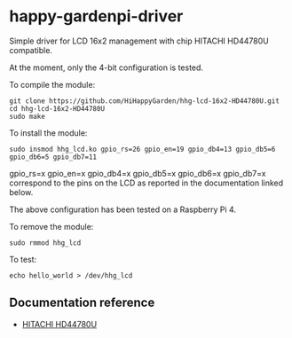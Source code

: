 # happy-gardenpi-driver
Simple driver for LCD 16x2 management with chip HITACHI HD44780U compatible.  

At the moment, only the 4-bit configuration is tested.  

To compile the module:
```
git clone https://github.com/HiHappyGarden/hhg-lcd-16x2-HD44780U.git
cd hhg-lcd-16x2-HD44780U
sudo make
```

To install the module:
```
sudo insmod hhg_lcd.ko gpio_rs=26 gpio_en=19 gpio_db4=13 gpio_db5=6 gpio_db6=5 gpio_db7=11
```
gpio_rs=x gpio_en=x gpio_db4=x gpio_db5=x gpio_db6=x gpio_db7=x correspond to the pins on the LCD as reported in the documentation linked below.  

The above configuration has been tested on a Raspberry Pi 4.  

To remove the module:
```
sudo rmmod hhg_lcd
```
To test:
```
echo hello_world > /dev/hhg_lcd
```

## Documentation reference
 * [HITACHI HD44780U](https://www.sparkfun.com/datasheets/LCD/HD44780.pdf)

